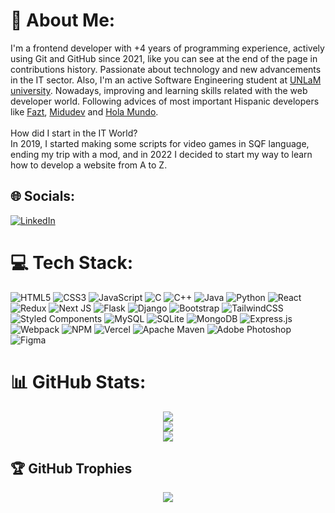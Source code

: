 <h1>💫 About Me:</h1>
<div>
    <p>
        I'm a frontend developer with +4 years of programming experience, actively using Git and GitHub since 2021, like you can see at the end of the page in contributions history. Passionate about technology and new advancements in the IT sector. Also, I'm an active Software Engineering student at <a href="https://www.unlam.edu.ar/">UNLaM university</a>. Nowadays, improving and learning skills related with the web developer world. Following advices of most important Hispanic developers like <a href="https://www.youtube.com/c/FaztTech">Fazt</a>, <a href="https://www.youtube.com/c/midudev">Midudev</a> and <a href="https://www.youtube.com/c/HolaMundoDev">Hola Mundo</a>.
        <br/>
        <br/>
        How did I start in the IT World?
        <br/>
        In 2019, I started making some scripts for video games in SQF language, ending my trip with a mod, and in 2022 I decided to start my way to learn how to develop a website from A to Z.
    </p>
</div>

<h2>🌐 Socials:</h2>
<div align="left">
    <a href="https://www.linkedin.com/in/hozlucas28/">
        <img src="https://img.shields.io/badge/LinkedIn-%230077B5.svg?logo=linkedin&logoColor=white" alt="LinkedIn">
    </a>
</div>

<h1>💻 Tech Stack:</h1>
<div align="left">
    <img src="https://img.shields.io/badge/html5-%23E34F26.svg?style=flat&logo=html5&logoColor=white" alt="HTML5">
    <img src="https://img.shields.io/badge/css3-%231572B6.svg?style=flat&logo=css3&logoColor=white" alt="CSS3">
    <img src="https://img.shields.io/badge/javascript-%23323330.svg?style=flat&logo=javascript&logoColor=%23F7DF1E" alt="JavaScript">
    <img src="https://img.shields.io/badge/c-%2300599C.svg?style=flat&logo=c&logoColor=white" alt="C">
    <img src="https://img.shields.io/badge/c++-%2300599C.svg?style=flat&logo=c%2B%2B&logoColor=white" alt="C++">
    <img src="https://img.shields.io/badge/java-%23ED8B00.svg?style=flat&logo=java&logoColor=white" alt="Java">
    <img src="https://img.shields.io/badge/python-3670A0?style=flat&logo=python&logoColor=ffdd54" alt="Python">
    <img src="https://img.shields.io/badge/react-%2320232a.svg?style=flat&logo=react&logoColor=%2361DAFB" alt="React">
    <img src="https://img.shields.io/badge/redux-%23593d88.svg?style=flat&logo=redux&logoColor=white" alt="Redux">
    <img src="https://img.shields.io/badge/Next-black?style=flat&logo=next.js&logoColor=white" alt="Next JS">
    <img src="https://img.shields.io/badge/flask-%23000.svg?style=flat&logo=flask&logoColor=white" alt="Flask">
    <img src="https://img.shields.io/badge/django-%23092E20.svg?style=flat&logo=django&logoColor=white" alt="Django">
    <img src="https://img.shields.io/badge/bootstrap-%23563D7C.svg?style=flat&logo=bootstrap&logoColor=white" alt="Bootstrap">
    <img src="https://img.shields.io/badge/tailwindcss-%2338B2AC.svg?style=flat&logo=tailwind-css&logoColor=white" alt="TailwindCSS">
    <img src="https://img.shields.io/badge/styled--components-DB7093?style=flat&logo=styled-components&logoColor=white" alt="Styled Components">
    <img src="https://img.shields.io/badge/mysql-%2304f.svg?style=flat&logo=mysql&logoColor=white" alt="MySQL">
    <img src="https://img.shields.io/badge/sqlite-%2307405e.svg?style=flat&logo=sqlite&logoColor=white" alt="SQLite">
    <img src="https://img.shields.io/badge/MongoDB-%234ea94b.svg?style=flat&logo=mongodb&logoColor=white" alt="MongoDB">
    <img src="https://img.shields.io/badge/express.js-%23404d59.svg?style=flat&logo=express&logoColor=%2361DAFB" alt="Express.js">
    <img src="https://img.shields.io/badge/webpack-%238DD6F9.svg?style=flat&logo=webpack&logoColor=black" alt="Webpack">
    <img src="https://img.shields.io/badge/NPM-%23000000.svg?style=flat&logo=npm&logoColor=white" alt="NPM">
    <img src="https://img.shields.io/badge/vercel-%23000000.svg?style=flat&logo=vercel&logoColor=white" alt="Vercel">
    <img src="https://img.shields.io/badge/Apache%20Maven-C71A36?style=flat&logo=Apache%20Maven&logoColor=white" alt="Apache Maven">
    <img src="https://img.shields.io/badge/adobephotoshop-%2331A8FF.svg?style=flat&logo=adobephotoshop&logoColor=white" alt="Adobe Photoshop">
    <img src="https://img.shields.io/badge/figma-%23F24E1E.svg?style=flat&logo=figma&logoColor=white" alt="Figma">
</div>

<h1>📊 GitHub Stats:</h1>
<div align="center">
    <picture>
        <source srcset="https://github-readme-stats-hozlucas28.vercel.app/api?username=hozlucas28&theme=react&show_icons=true&hide_border=true&include_all_commits=true&count_private=true&hide=stars,issues" media="(prefers-color-scheme: dark)"/>
        <source srcset="https://github-readme-stats-hozlucas28.vercel.app/api?username=hozlucas28&theme=transparent&show_icons=true&include_all_commits=true&count_private=true&hide=stars,issues" media="(prefers-color-scheme: light), (prefers-color-scheme: no-preference)"/>
        <img src="https://github-readme-stats-hozlucas28.vercel.app/api?username=hozlucas28&theme=react&show_icons=true&hide_border=true&include_all_commits=true&count_private=true&hide=stars,issues" />
    </picture>
    <br/>
    <picture>
        <source srcset="https://github-readme-streak-stats.herokuapp.com/?user=hozlucas28&theme=react&hide_border=true" media="(prefers-color-scheme: dark)"/>
        <source srcset="https://github-readme-streak-stats.herokuapp.com/?user=hozlucas28&theme=transparent" media="(prefers-color-scheme: light), (prefers-color-scheme: no-preference)"/>
        <img src="https://github-readme-streak-stats.herokuapp.com/?user=hozlucas28&theme=react&hide_border=true" />
    </picture>
    <br/>
    <picture>
        <source srcset="https://github-readme-stats-hozlucas28.vercel.app/api/top-langs/?username=hozlucas28&theme=react&hide_border=true&include_all_commits=true&count_private=true&layout=compact&langs_count=6" media="(prefers-color-scheme: dark)"/>
        <source srcset="https://github-readme-stats-hozlucas28.vercel.app/api/top-langs/?username=hozlucas28&theme=transparent&include_all_commits=true&count_private=true&layout=compact&langs_count=6" media="(prefers-color-scheme: light), (prefers-color-scheme: no-preference)"/>
        <img src="https://github-readme-stats-hozlucas28.vercel.app/api/top-langs/?username=hozlucas28&theme=react&hide_border=true&include_all_commits=true&count_private=true&layout=compact&langs_count=6" />
    </picture>
</div>

<h2>🏆 GitHub Trophies</h2>
<div align="center">
    <picture>
        <source srcset="https://github-profile-trophy.vercel.app/?username=hozlucas28&theme=discord&no-frame=true&no-bg=false&margin-w=4" media="(prefers-color-scheme: dark)"/>
        <source srcset="https://github-profile-trophy.vercel.app/?username=hozlucas28&theme=transparent&no-frame=false&no-bg=false&margin-w=4" media="(prefers-color-scheme: light), (prefers-color-scheme: no-preference)"/>
        <img src="https://github-profile-trophy.vercel.app/?username=hozlucas28&theme=discord&no-frame=true&no-bg=false&margin-w=4" />
    </picture>
</div>
